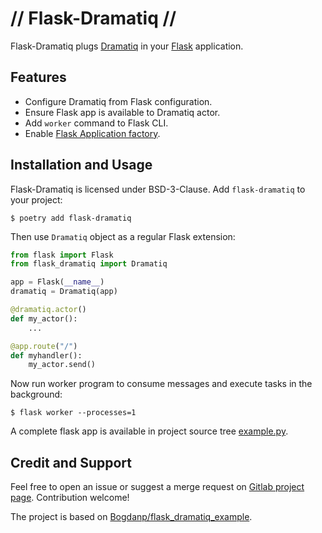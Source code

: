 # // Flask-Dramatiq //

Flask-Dramatiq plugs [Dramatiq](https://dramatiq.io) in your
[Flask](https://flask.pocoo.org) application.

## Features

- Configure Dramatiq from Flask configuration.
- Ensure Flask app is available to Dramatiq actor.
- Add `worker` command to Flask CLI.
- Enable [Flask Application factory](http://flask.pocoo.org/docs/dev/tutorial/factory/).


## Installation and Usage

Flask-Dramatiq is licensed under BSD-3-Clause. Add `flask-dramatiq` to your
project:

``` console
$ poetry add flask-dramatiq
```

Then use `Dramatiq` object as a regular Flask extension:

``` python
from flask import Flask
from flask_dramatiq import Dramatiq

app = Flask(__name__)
dramatiq = Dramatiq(app)

@dramatiq.actor()
def my_actor():
    ...

@app.route("/")
def myhandler():
    my_actor.send()
```

Now run worker program to consume messages and execute tasks in the background:

``` console
$ flask worker --processes=1
```

A complete flask app is available in project source tree
[example.py](https://gitlab.com/bersace/flask-dramatiq/blob/master/example.py).


## Credit and Support

Feel free to open an issue or suggest a merge request on [Gitlab project
page](https://gitlab.com/bersace/flask-dramatiq). Contribution welcome!

The project is based on
[Bogdanp/flask_dramatiq_example](https://github.com/Bogdanp/flask_dramatiq_example).
